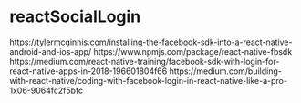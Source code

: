 # reactSocialLogin

<P>https://tylermcginnis.com/installing-the-facebook-sdk-into-a-react-native-android-and-ios-app/
https://www.npmjs.com/package/react-native-fbsdk
https://medium.com/react-native-training/facebook-sdk-with-login-for-react-native-apps-in-2018-196601804f66
https://medium.com/building-with-react-native/coding-with-facebook-login-in-react-native-like-a-pro-1x06-9064fc2f5bfc</P>

